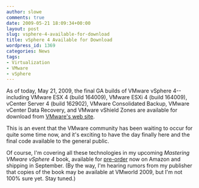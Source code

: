 ```yaml
---
author: slowe
comments: true
date: 2009-05-21 18:09:34+00:00
layout: post
slug: vsphere-4-available-for-download
title: vSphere 4 Available for Download
wordpress_id: 1369
categories: News
tags:
- Virtualization
- VMware
- vSphere
---
```


As of today, May 21, 2009, the final GA builds of VMware vSphere 4--including VMware ESX 4 (build 164009), VMware ESXi 4 (build 164009), vCenter Server 4 (build 162902), VMware Consolidated Backup, VMware vCenter Data Recovery, and VMware vShield Zones are available for download from [VMware's web site](http://www.vmware.com/download/).

This is an event that the VMware community has been waiting to occur for quite some time now, and it's exciting to have the day finally here and the final code available to the general public.

Of course, I'm covering all these technologies in my upcoming _Mastering VMware vSphere 4_ book, available for [pre-order](http://www.amazon.com/Mastering-VMware-vSphere-Scott-Lowe/dp/0470481382/ref=sr_1_1/189-8256881-3335259?ie=UTF8&s=books&qid=1242907242&sr=1-1) now on Amazon and shipping in September. (By the way, I'm hearing rumors from my publisher that copies of the book may be available at VMworld 2009, but I'm not 100% sure yet. Stay tuned.)
